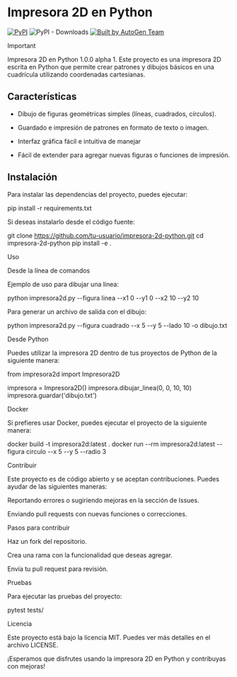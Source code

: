 # Impresora 2D en Python

[![PyPI](https://img.shields.io/pypi/v/markitdown.svg)](https://pypi.org/project/markitdown/)
![PyPI - Downloads](https://img.shields.io/pypi/dd/markitdown)
[![Built by AutoGen Team](https://img.shields.io/badge/Built%20by-AutoGen%20Team-blue)](https://github.com/microsoft/autogen)

> [!IMPORTANT]
> Impresora 2D en Python 1.0.0 alpha 1. Este proyecto es una impresora 2D escrita en Python que permite crear patrones y dibujos básicos en una cuadrícula utilizando coordenadas cartesianas.


## Características

- Dibujo de figuras geométricas simples (líneas, cuadrados, círculos).

- Guardado e impresión de patrones en formato de texto o imagen.

- Interfaz gráfica fácil e intuitiva de manejar

- Fácil de extender para agregar nuevas figuras o funciones de impresión.

## Instalación

Para instalar las dependencias del proyecto, puedes ejecutar:

pip install -r requirements.txt

Si deseas instalarlo desde el código fuente:

git clone https://github.com/tu-usuario/impresora-2d-python.git
cd impresora-2d-python
pip install -e .

Uso

Desde la línea de comandos

Ejemplo de uso para dibujar una línea:

python impresora2d.py --figura linea --x1 0 --y1 0 --x2 10 --y2 10

Para generar un archivo de salida con el dibujo:

python impresora2d.py --figura cuadrado --x 5 --y 5 --lado 10 -o dibujo.txt

Desde Python

Puedes utilizar la impresora 2D dentro de tus proyectos de Python de la siguiente manera:

from impresora2d import Impresora2D

impresora = Impresora2D()
impresora.dibujar_linea(0, 0, 10, 10)
impresora.guardar('dibujo.txt')

Docker

Si prefieres usar Docker, puedes ejecutar el proyecto de la siguiente manera:

docker build -t impresora2d:latest .
docker run --rm impresora2d:latest --figura circulo --x 5 --y 5 --radio 3

Contribuir

Este proyecto es de código abierto y se aceptan contribuciones. Puedes ayudar de las siguientes maneras:

Reportando errores o sugiriendo mejoras en la sección de Issues.

Enviando pull requests con nuevas funciones o correcciones.

Pasos para contribuir

Haz un fork del repositorio.

Crea una rama con la funcionalidad que deseas agregar.

Envía tu pull request para revisión.

Pruebas

Para ejecutar las pruebas del proyecto:

pytest tests/

Licencia

Este proyecto está bajo la licencia MIT. Puedes ver más detalles en el archivo LICENSE.

¡Esperamos que disfrutes usando la impresora 2D en Python y contribuyas con mejoras!
